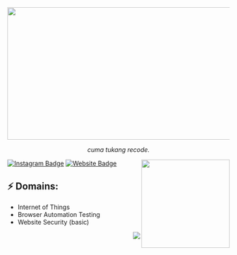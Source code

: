 <!-- ![Header image](https://i.ibb.co/HY3CNCb/image.png) -->
<img align='center' src='https://i.ibb.co/tC68trQ/Purple-and-Orange-Clean-and-Bold-Vaccine-Information-General-Health-Banner-1.png' width='1400' height='300'>
<!-- You can create your own header images using Canva, it has a lot of templates. If you do, use the following link https://www.canva.com/join/celeriac-tread-jellyfish -->
<p align='center'><i>cuma tukang recode.</i></p>

<img align='right' src='https://i.pinimg.com/originals/e5/93/ab/e593ab0589d5f1b389e4dfbcce2bce20.gif' width='200"'>

[![Instagram Badge](https://img.shields.io/badge/-zeldin.me-e4405f?style=flat-square&logo=Instagram&logoColor=white&link=https://www.instagram.com/zeldin.me/)](https://www.instagram.com/roshanjayraj/)
[![Website Badge](https://img.shields.io/badge/-ijel.me-e34f26?style=flat-square&logo=HTML5&logoColor=white&link=https://ijel.me/)](https://ijel.me/)
## ⚡ Domains:
- Internet of Things
- Browser Automation Testing
- Website Security (basic)
<img align='right' src='https://github-readme-stats.vercel.app/api/top-langs/?username=zelsaddr&layout=compact&theme=tokyonight'>

